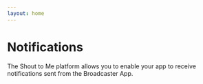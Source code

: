 ```yaml
---
layout: home
---
```


# Notifications

The Shout to Me platform allows you to enable your app to receive notifications sent from the Broadcaster App.